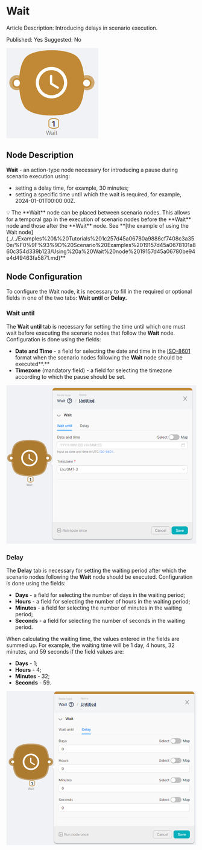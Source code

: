 # Wait

Article Description: Introducing delays in scenario execution.

Published: Yes
Suggested: No

![Untitled](./wait/untitled.png)

## Node Description

**Wait** - an action-type node necessary for introducing a pause during scenario execution using: 

- setting a delay time, for example, 30 minutes;
- setting a specific time until which the wait is required, for example, 2024-01-01T00:00:00Z.

<aside>
💡 The **Wait** node can be placed between scenario nodes. This allows for a temporal gap in the execution of scenario nodes before the **Wait** node and those after the **Wait** node.
See **[the example of using the Wait node](../../Examples%20&%20Tutorials%201c257d45a06780a9886cf7408c3a350e/%F0%9F%93%9D%20Scenario%20Examples%2019157d45a0678101a860c354d339b123/Using%20a%20Wait%20node%2019157d45a06780be94e4d49463fa5871.md)**

</aside>

## Node Configuration

To configure the Wait node, it is necessary to fill in the required or optional fields in one of the two tabs: **Wait until** or **Delay.**

### **Wait until**

The **Wait until** tab is necessary for setting the time until which one must wait before executing the scenario nodes that follow the **Wait** node. Configuration is done using the fields:

- **Date and Time** - a field for selecting the date and time in the [ISO-8601](https://en.wikipedia.org/wiki/ISO_8601) format when the scenario nodes following the **Wait** node should be executed**.**
- **Timezone** (mandatory field) - a field for selecting the timezone according to which the pause should be set.

![Untitled](./wait//untitled_1.png)

### **Delay**

The **Delay** tab is necessary for setting the waiting period after which the scenario nodes following the **Wait** node should be executed. Configuration is done using the fields:

- **Days** - a field for selecting the number of days in the waiting period;
- **Hours** - a field for selecting the number of hours in the waiting period;
- **Minutes** - a field for selecting the number of minutes in the waiting period;
- **Seconds** - a field for selecting the number of seconds in the waiting period.

When calculating the waiting time, the values entered in the fields are summed up. For example, the waiting time will be 1 day, 4 hours, 32 minutes, and 59 seconds if the field values are: 

- **Days** - 1;
- **Hours** - 4;
- **Minutes** - 32;
- **Seconds** - 59.

![Untitled](./wait//untitled_2.png)
